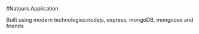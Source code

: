 #Natours Application

Built using modern technologies:nodejs, express, mongoDB, mongoose and friends
